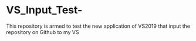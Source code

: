 # VS_Input_Test-
This repository is armed to test the new application of VS2019 that input the repository on Github to my VS
